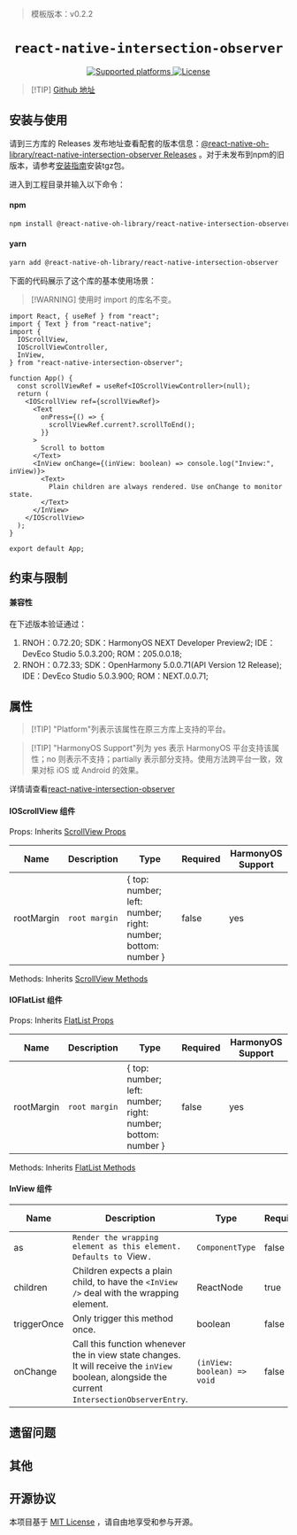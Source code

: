 > 模板版本：v0.2.2

<p align="center">
  <h1 align="center"> <code>react-native-intersection-observer</code> </h1>
</p>
<p align="center">
    <a href="https://github.com/zhbhun/react-native-intersection-observer">
        <img src="https://img.shields.io/badge/platforms-android%20|%20ios%20|%20harmony%20-lightgrey.svg" alt="Supported platforms" />
    </a>
    <a href="https://github.com/zhbhun/react-native-intersection-observer/blob/master/LICENSE">
        <img src="https://img.shields.io/badge/license-MIT-green.svg" alt="License" />
        <!-- <img src="https://img.shields.io/badge/license-Apache-blue.svg" alt="License" /> -->
    </a>
</p>


> [!TIP] [Github 地址](https://github.com/react-native-oh-library/react-native-intersection-observer/tree/sig)

## 安装与使用

请到三方库的 Releases 发布地址查看配套的版本信息：[@react-native-oh-library/react-native-intersection-observer Releases](https://github.com/react-native-oh-library/react-native-intersection-observer/releases) 。对于未发布到npm的旧版本，请参考[安装指南](/zh-cn/tgz-usage.md)安装tgz包。

进入到工程目录并输入以下命令：

<!-- tabs:start -->

#### **npm**

```bash
npm install @react-native-oh-library/react-native-intersection-observer
```

#### **yarn**

```bash
yarn add @react-native-oh-library/react-native-intersection-observer
```

<!-- tabs:end -->

下面的代码展示了这个库的基本使用场景：

> [!WARNING] 使用时 import 的库名不变。

```tsx
import React, { useRef } from "react";
import { Text } from "react-native";
import {
  IOScrollView,
  IOScrollViewController,
  InView,
} from "react-native-intersection-observer";

function App() {
  const scrollViewRef = useRef<IOScrollViewController>(null);
  return (
    <IOScrollView ref={scrollViewRef}>
      <Text
        onPress={() => {
          scrollViewRef.current?.scrollToEnd();
        }}
      >
        Scroll to bottom
      </Text>
      <InView onChange={(inView: boolean) => console.log("Inview:", inView)}>
        <Text>
          Plain children are always rendered. Use onChange to monitor state.
        </Text>
      </InView>
    </IOScrollView>
  );
}

export default App;
```

## 约束与限制

#### 兼容性

在下述版本验证通过：

1. RNOH：0.72.20; SDK：HarmonyOS NEXT Developer Preview2; IDE：DevEco Studio 5.0.3.200; ROM：205.0.0.18;
2. RNOH：0.72.33; SDK：OpenHarmony 5.0.0.71(API Version 12 Release); IDE：DevEco Studio 5.0.3.900; ROM：NEXT.0.0.71;

## 属性

> [!TIP] "Platform"列表示该属性在原三方库上支持的平台。

> [!TIP] "HarmonyOS Support"列为 yes 表示 HarmonyOS 平台支持该属性；no 则表示不支持；partially 表示部分支持。使用方法跨平台一致，效果对标 iOS 或 Android 的效果。

详情请查看[react-native-intersection-observer](https://github.com/zhbhun/react-native-intersection-observer/blob/master/README.md)

#### **IOScrollView** **组件**

Props: Inherits [ScrollView Props](https://reactnative.dev/docs/scrollview#props)

| Name       | Description   | Type                                                         | Required | HarmonyOS Support |
| ---------- | ------------- | ------------------------------------------------------------ | -------- | ----------------- |
| rootMargin | `root margin` | { top: number; left: number; right: number; bottom: number } | false    | yes               |

Methods: Inherits [ScrollView Methods](https://reactnative.dev/docs/scrollview#methods)

#### **IOFlatList** **组件**

Props: Inherits [FlatList Props](https://reactnative.dev/docs/flatlist#props)

| Name       | Description   | Type                                                         | Required | HarmonyOS Support |
| ---------- | ------------- | ------------------------------------------------------------ | -------- | ----------------- |
| rootMargin | `root margin` | { top: number; left: number; right: number; bottom: number } | false    | yes               |

Methods: Inherits [FlatList Methods](https://reactnative.dev/docs/flatlist#methods)

#### **InView** **组件**

| Name        | Description                                                  | Type                        | Required | HarmonyOS Support |
| ----------- | ------------------------------------------------------------ | --------------------------- | -------- | ----------------- |
| as          | `Render the wrapping element as this element. Defaults to `View`.` | `ComponentType`             | false    | yes               |
| children    | Children expects a plain child, to have the `<InView />` deal with the wrapping element. | ReactNode                   | true     | yes               |
| triggerOnce | Only trigger this method once.                               | boolean                     | false    | yes               |
| onChange    | Call this function whenever the in view state changes. It will receive the `inView` boolean, alongside the current `IntersectionObserverEntry`. | `(inView: boolean) => void` | false    | yes               |

## 遗留问题

## 其他

## 开源协议

本项目基于 [MIT License](https://github.com/zhbhun/react-native-intersection-observer/blob/master/LICENSE) ，请自由地享受和参与开源。
